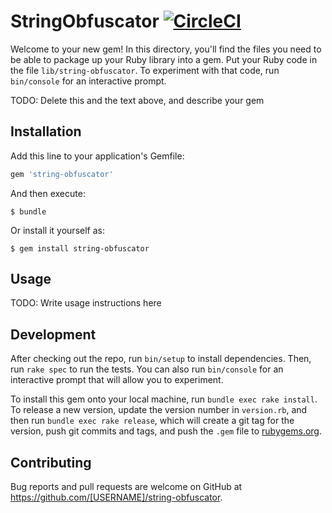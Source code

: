 # StringObfuscator [![CircleCI](https://circleci.com/gh/wealthsimple/string-obfuscator.svg?style=svg)](https://circleci.com/gh/wealthsimple/string-obfuscator)

Welcome to your new gem! In this directory, you'll find the files you need to be able to package up your Ruby library into a gem. Put your Ruby code in the file `lib/string-obfuscator`. To experiment with that code, run `bin/console` for an interactive prompt.

TODO: Delete this and the text above, and describe your gem

## Installation

Add this line to your application's Gemfile:

```ruby
gem 'string-obfuscator'
```

And then execute:

    $ bundle

Or install it yourself as:

    $ gem install string-obfuscator

## Usage

TODO: Write usage instructions here

## Development

After checking out the repo, run `bin/setup` to install dependencies. Then, run `rake spec` to run the tests. You can also run `bin/console` for an interactive prompt that will allow you to experiment.

To install this gem onto your local machine, run `bundle exec rake install`. To release a new version, update the version number in `version.rb`, and then run `bundle exec rake release`, which will create a git tag for the version, push git commits and tags, and push the `.gem` file to [rubygems.org](https://rubygems.org).

## Contributing

Bug reports and pull requests are welcome on GitHub at https://github.com/[USERNAME]/string-obfuscator.
